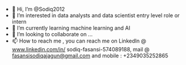 - 👋 Hi, I’m @Sodiq2012
- 👀 I’m interested in data analysts and data scientist entry level role or intern
- 🌱 I’m currently learning machine learning and AI
- 💞️ I’m looking to collaborate on ...
- 📫 How to reach me , you can reach me on LinkedIn @ www.linkedin.com/in/
sodiq-fasansi-574089188, mail @ fasansisodiqajagun@gmail.com 
 and mobile : +2349035252865

<!---
Sodiq2012/Sodiq2012 is a ✨ special ✨ repository because its `README.md` (this file) appears on your GitHub profile.
You can click the Preview link to take a look at your changes.
--->
